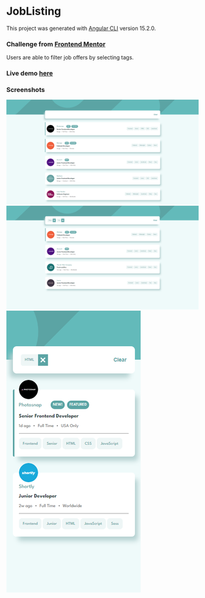 # JobListing

This project was generated with [Angular CLI](https://github.com/angular/angular-cli) version 15.2.0.

### Challenge from [Frontend Mentor](https://www.frontendmentor.io/challenges/job-listings-with-filtering-ivstIPCt)

Users are able to filter job offers by selecting tags.

### Live demo [here](https://job-listing-angular.netlify.app/)

### Screenshots

<img src="src/assets/images/Result_screen1.png">

<img src="src/assets/images/Result_screen2.png">

<img src="src/assets/images/Result_screen3.png">
